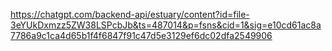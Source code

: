 https://chatgpt.com/backend-api/estuary/content?id=file-3eYUkDxmzz5ZW38LSPcbJb&ts=487014&p=fsns&cid=1&sig=e10cd61ac8a7786a9c1ca4d65b1f4f6847f91c47d5e3129ef6dc02dfa2549906
